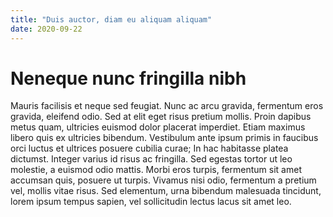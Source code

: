 ```yaml
---
title: "Duis auctor, diam eu aliquam aliquam"
date: 2020-09-22
---
```

# Neneque nunc fringilla nibh

Mauris facilisis et neque sed feugiat. Nunc ac arcu gravida, fermentum eros gravida, eleifend odio. Sed at elit eget risus pretium mollis. Proin dapibus metus quam, ultricies euismod dolor placerat imperdiet. Etiam maximus libero quis ex ultricies bibendum. Vestibulum ante ipsum primis in faucibus orci luctus et ultrices posuere cubilia curae; In hac habitasse platea dictumst. Integer varius id risus ac fringilla. Sed egestas tortor ut leo molestie, a euismod odio mattis. Morbi eros turpis, fermentum sit amet accumsan quis, posuere ut turpis. Vivamus nisi odio, fermentum a pretium vel, mollis vitae risus. Sed elementum, urna bibendum malesuada tincidunt, lorem ipsum tempus sapien, vel sollicitudin lectus lacus sit amet leo.
